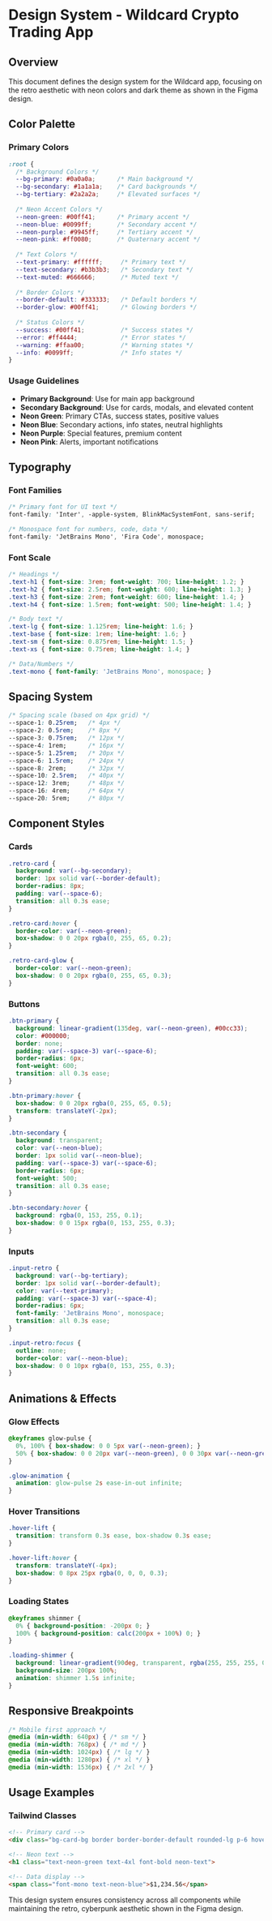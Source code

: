 # Design System - Wildcard Crypto Trading App

## Overview
This document defines the design system for the Wildcard app, focusing on the retro aesthetic with neon colors and dark theme as shown in the Figma design.

## Color Palette

### Primary Colors
```css
:root {
  /* Background Colors */
  --bg-primary: #0a0a0a;      /* Main background */
  --bg-secondary: #1a1a1a;    /* Card backgrounds */
  --bg-tertiary: #2a2a2a;     /* Elevated surfaces */
  
  /* Neon Accent Colors */
  --neon-green: #00ff41;      /* Primary accent */
  --neon-blue: #0099ff;       /* Secondary accent */
  --neon-purple: #9945ff;     /* Tertiary accent */
  --neon-pink: #ff0080;       /* Quaternary accent */
  
  /* Text Colors */
  --text-primary: #ffffff;     /* Primary text */
  --text-secondary: #b3b3b3;   /* Secondary text */
  --text-muted: #666666;       /* Muted text */
  
  /* Border Colors */
  --border-default: #333333;   /* Default borders */
  --border-glow: #00ff41;      /* Glowing borders */
  
  /* Status Colors */
  --success: #00ff41;          /* Success states */
  --error: #ff4444;            /* Error states */
  --warning: #ffaa00;          /* Warning states */
  --info: #0099ff;             /* Info states */
}
```

### Usage Guidelines
- **Primary Background**: Use for main app background
- **Secondary Background**: Use for cards, modals, and elevated content
- **Neon Green**: Primary CTAs, success states, positive values
- **Neon Blue**: Secondary actions, info states, neutral highlights
- **Neon Purple**: Special features, premium content
- **Neon Pink**: Alerts, important notifications

## Typography

### Font Families
```css
/* Primary font for UI text */
font-family: 'Inter', -apple-system, BlinkMacSystemFont, sans-serif;

/* Monospace font for numbers, code, data */
font-family: 'JetBrains Mono', 'Fira Code', monospace;
```

### Font Scale
```css
/* Headings */
.text-h1 { font-size: 3rem; font-weight: 700; line-height: 1.2; }
.text-h2 { font-size: 2.5rem; font-weight: 600; line-height: 1.3; }
.text-h3 { font-size: 2rem; font-weight: 600; line-height: 1.4; }
.text-h4 { font-size: 1.5rem; font-weight: 500; line-height: 1.4; }

/* Body text */
.text-lg { font-size: 1.125rem; line-height: 1.6; }
.text-base { font-size: 1rem; line-height: 1.6; }
.text-sm { font-size: 0.875rem; line-height: 1.5; }
.text-xs { font-size: 0.75rem; line-height: 1.4; }

/* Data/Numbers */
.text-mono { font-family: 'JetBrains Mono', monospace; }
```

## Spacing System
```css
/* Spacing scale (based on 4px grid) */
--space-1: 0.25rem;   /* 4px */
--space-2: 0.5rem;    /* 8px */
--space-3: 0.75rem;   /* 12px */
--space-4: 1rem;      /* 16px */
--space-5: 1.25rem;   /* 20px */
--space-6: 1.5rem;    /* 24px */
--space-8: 2rem;      /* 32px */
--space-10: 2.5rem;   /* 40px */
--space-12: 3rem;     /* 48px */
--space-16: 4rem;     /* 64px */
--space-20: 5rem;     /* 80px */
```

## Component Styles

### Cards
```css
.retro-card {
  background: var(--bg-secondary);
  border: 1px solid var(--border-default);
  border-radius: 8px;
  padding: var(--space-6);
  transition: all 0.3s ease;
}

.retro-card:hover {
  border-color: var(--neon-green);
  box-shadow: 0 0 20px rgba(0, 255, 65, 0.2);
}

.retro-card-glow {
  border-color: var(--neon-green);
  box-shadow: 0 0 20px rgba(0, 255, 65, 0.3);
}
```

### Buttons
```css
.btn-primary {
  background: linear-gradient(135deg, var(--neon-green), #00cc33);
  color: #000000;
  border: none;
  padding: var(--space-3) var(--space-6);
  border-radius: 6px;
  font-weight: 600;
  transition: all 0.3s ease;
}

.btn-primary:hover {
  box-shadow: 0 0 20px rgba(0, 255, 65, 0.5);
  transform: translateY(-2px);
}

.btn-secondary {
  background: transparent;
  color: var(--neon-blue);
  border: 1px solid var(--neon-blue);
  padding: var(--space-3) var(--space-6);
  border-radius: 6px;
  font-weight: 500;
  transition: all 0.3s ease;
}

.btn-secondary:hover {
  background: rgba(0, 153, 255, 0.1);
  box-shadow: 0 0 15px rgba(0, 153, 255, 0.3);
}
```

### Inputs
```css
.input-retro {
  background: var(--bg-tertiary);
  border: 1px solid var(--border-default);
  color: var(--text-primary);
  padding: var(--space-3) var(--space-4);
  border-radius: 6px;
  font-family: 'JetBrains Mono', monospace;
  transition: all 0.3s ease;
}

.input-retro:focus {
  outline: none;
  border-color: var(--neon-blue);
  box-shadow: 0 0 10px rgba(0, 153, 255, 0.3);
}
```

## Animations & Effects

### Glow Effects
```css
@keyframes glow-pulse {
  0%, 100% { box-shadow: 0 0 5px var(--neon-green); }
  50% { box-shadow: 0 0 20px var(--neon-green), 0 0 30px var(--neon-green); }
}

.glow-animation {
  animation: glow-pulse 2s ease-in-out infinite;
}
```

### Hover Transitions
```css
.hover-lift {
  transition: transform 0.3s ease, box-shadow 0.3s ease;
}

.hover-lift:hover {
  transform: translateY(-4px);
  box-shadow: 0 8px 25px rgba(0, 0, 0, 0.3);
}
```

### Loading States
```css
@keyframes shimmer {
  0% { background-position: -200px 0; }
  100% { background-position: calc(200px + 100%) 0; }
}

.loading-shimmer {
  background: linear-gradient(90deg, transparent, rgba(255, 255, 255, 0.1), transparent);
  background-size: 200px 100%;
  animation: shimmer 1.5s infinite;
}
```

## Responsive Breakpoints
```css
/* Mobile first approach */
@media (min-width: 640px) { /* sm */ }
@media (min-width: 768px) { /* md */ }
@media (min-width: 1024px) { /* lg */ }
@media (min-width: 1280px) { /* xl */ }
@media (min-width: 1536px) { /* 2xl */ }
```

## Usage Examples

### Tailwind Classes
```html
<!-- Primary card -->
<div class="bg-card-bg border border-border-default rounded-lg p-6 hover:border-neon-green hover:shadow-[0_0_20px_rgba(0,255,65,0.2)] transition-all duration-300">

<!-- Neon text -->
<h1 class="text-neon-green text-4xl font-bold neon-text">

<!-- Data display -->
<span class="font-mono text-neon-blue">$1,234.56</span>
```

This design system ensures consistency across all components while maintaining the retro, cyberpunk aesthetic shown in the Figma design.
